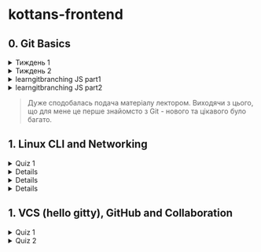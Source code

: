 # kottans-frontend

## 0. Git Basics
<details close>
<summary>Тиждень 1</summary>
<image scr="/git-basics/introduction-to-git-and-github-week1.png" alt="Introduction to Git and GitHub: week 1">
</details>

<details close>
<summary>Тиждень 2</summary>
<image scr="/git-basics/introduction-to-git-and-github-week2.png" alt="Introduction to Git and GitHub: week 2">

</details>
<details close>
<summary>learngitbranching JS part1</summary>
<image scr="/git-basics/learngitbranching-js-part1.png" alt="learngitbranching">
</details>

<details close>
<summary>learngitbranching JS part2</summary>
<image scr="/git-basics/learngitbranching-js-part2.png" alt="learngitbranching">
</details>



> Дуже сподобалась подача матеріалу лектором.
> Виходячи з цього, що для мене це перше знайомсто з Git - нового та цікавого було багато.

## 1. Linux CLI and Networking

<details close>
<summary>Quiz 1</summary>
<image scr="/linux-survival/linux-survival-quiz01.png" alt="linux survival: quiz01">
</details>

<details close>
<image scr="/linux-survival/linux-survival-quiz02.png" alt="linux survival: quiz02">
</details>

<details close>
<image scr="/linux-survival/linux-survival-quiz03.png" alt="linux survival: quiz03">
</details>

<details close>
<image scr="/linux-survival/linux-survival-quiz04.png" alt="linux survival: quiz04">
</details>

## 1. VCS (hello gitty), GitHub and Collaboration

<details close>
<summary>Quiz 1</summary>
![This is an image](/GitHub-and-Collaboration/Introduction-to-Git-and-GitHub-week3.png)

</details>

<details close>
<summary>Quiz 2</summary>
![This is an image]()
</details>
